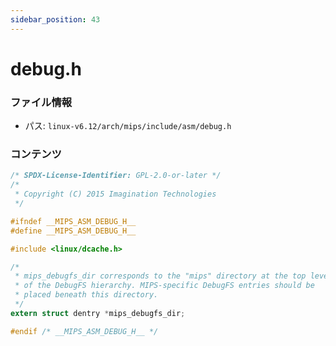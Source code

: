 ```yaml
---
sidebar_position: 43
---
```

# debug.h

### ファイル情報

- パス: `linux-v6.12/arch/mips/include/asm/debug.h`

### コンテンツ

```h
/* SPDX-License-Identifier: GPL-2.0-or-later */
/*
 * Copyright (C) 2015 Imagination Technologies
 */

#ifndef __MIPS_ASM_DEBUG_H__
#define __MIPS_ASM_DEBUG_H__

#include <linux/dcache.h>

/*
 * mips_debugfs_dir corresponds to the "mips" directory at the top level
 * of the DebugFS hierarchy. MIPS-specific DebugFS entries should be
 * placed beneath this directory.
 */
extern struct dentry *mips_debugfs_dir;

#endif /* __MIPS_ASM_DEBUG_H__ */

```
